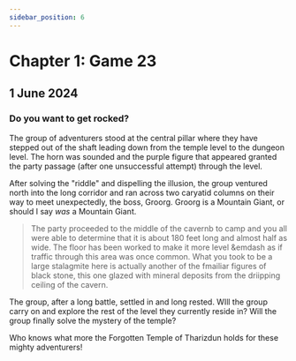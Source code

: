 ```yaml
---
sidebar_position: 6
---
```


# Chapter 1: Game 23

## 1 June 2024

### Do you want to get rocked?

The group of adventurers stood at the central pillar where they have stepped out of the shaft leading down from the temple level to the dungeon level. The horn was sounded and the purple figure that appeared granted the party passage (after one unsuccessful attempt) through the level.

After solving the "riddle" and dispelling the illusion, the group ventured north into the long corridor and ran across two caryatid columns on their way to meet unexpectedly, the boss, Groorg. Groorg is a Mountain Giant, or should I say _was_ a Mountain Giant.

> The party proceeded to the middle of the cavernb to camp and you all were able to determine that it is about 180 feet long and almost half as wide. The floor has been worked to make it more level &emdash as if traffic through this area was once common. What you took to be a large stalagmite here is actually another of the fmailiar figures of black stone, this one glazed with mineral deposits from the driipping ceiling of the cavern.

The group, after a long battle, settled in and long rested. WIll the group carry on and explore the rest of the level they currently reside in? Will the group finally solve the mystery of the temple?

Who knows what more the Forgotten Temple of Tharizdun holds for these mighty adventurers!